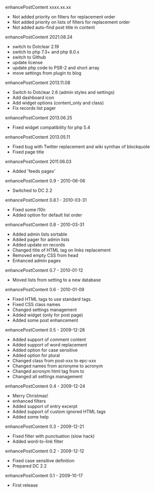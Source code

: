enhancePostContent xxxx.xx.xx
 * Not added priority on filters for replacement order
 * Not added priority on lists of filters for replacement order
 * Not added auto-find post title in content

enhancePostContent 2021.08.24
 * switch to Dotclear 2.19
 * switch to php 7.3+ and php 8.0.x
 * switch to Github
 * update license
 * update php code to PSR-2 and short array
 * move settings from plugin to blog

enhancePostContent 2013.11.08
 * Switch to Dotclear 2.6 (admin styles and settings)
 * Add dashboard icon
 * Add widget options (content_only and class)
 * Fix records list pager

enhancePostContent 2013.06.25
 * Fixed widget compatibility for php 5.4

enhancePostContent 2013.05.11
 * Fixed bug with Twitter replacement and wiki synthax of blockquote
 * Fixed page title

enhancePostContent 2011.06.03
 * Added 'feeds pages'

enhancePostContent 0.9 - 2010-06-06
 * Switched to DC 2.2

enhancePostContent 0.8.1 - 2010-03-31
 * Fixed some l10n
 * Added option for default list order

enhancePostContent 0.8 - 2010-03-31
 * Added admin lists sortable
 * Added pager for admin lists
 * Added update on records
 * Changed title of HTML tag on links replacement
 * Removed empty CSS from head
 * Enhanced admin pages

enhancePostContent 0.7 - 2010-01-12
 * Moved lists from setting to a new database

enhancePostContent 0.6 - 2010-01-09
 * Fixed HTML tags to use standard tags.
 * Fixed CSS class names
 * Changed settings management
 * Added widget (only for post page)
 * Added some post enhancement

enhancePostContent 0.5 - 2009-12-28
 * Added support of comment content
 * Added support of word replacement
 * Added option for case sensitive
 * Added option for plural
 * Changed class from post-xxx to epc-xxx
 * Changed names from acronyme to acronym
 * Changed acronym html tag from <span> to <acronym>
 * Changed all settings management

enhancePostContent 0.4 - 2009-12-24
 * Merry Christmas!
 * enhanced filters
 * Added support of entry excerpt
 * Added support of custom ignored HTML tags
 * Added some help

enhancePostContent 0.3 - 2009-12-21
 * Fixed filter with punctuation (slow hack)
 * Added word-to-link filter

enhancePostContent 0.2 - 2009-12-12
 * Fixed case sensitive definition
 * Prepared DC 2.2

enhancePostContent 0.1 - 2009-10-17
 * First release